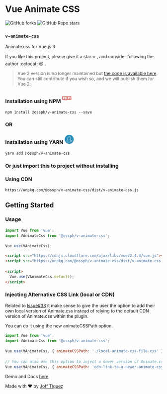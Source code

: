 # **Vue Animate CSS**

![GitHub forks](https://img.shields.io/github/forks/ossphilippines/v-animate-css?style=for-the-badge) ![GitHub Repo stars](https://img.shields.io/github/stars/ossphilippines/v-animate-css?style=for-the-badge)

### `v-animate-css`

Animate.css for Vue.js 3

If you like this project, please give it a star :star: , and consider following the author :octocat: :wink: .

> Vue 2 version is no longer maintained but [the code is available here](https://github.com/OSSPhilippines/v-animate-css/tree/version/vue-2). You can still contribute if you wish so, and we will publish them for Vue 2.

### Installation using **NPM** <img src="https://raw.githubusercontent.com/devicons/devicon/master/icons/npm/npm-original-wordmark.svg" width="30" height="30">

```shell
npm install @ossph/v-animate-css --save
```

### OR

### Installation using **YARN** <img src="https://raw.githubusercontent.com/devicons/devicon/master/icons/yarn/yarn-original.svg" width="30" height="30">

```shell
yarn add @ossph/v-animate-css
```

### Or just **import** this to project without installing


### Using **CDN** 

```script
https://unpkg.com/@ossph/v-animate-css/dist/v-animate-css.js
```

## **Getting Started**

### **Usage**

```javascript
import Vue from 'vue';
import VAnimateCss from '@ossph/v-animate-css';

Vue.use(VAnimateCss);
```

```html
<script src="https://cdnjs.cloudflare.com/ajax/libs/vue/2.4.4/vue.js"></script>
<script src="https://unpkg.com/@ossph/v-animate-css/dist/v-animate-css.js"></script>

<script>
  Vue.use(VAnimateCss.default);
</script>
```

### **Injecting Alternative CSS Link (local or CDN)**

Related to [Issue#33](https://github.com/OSSPhilippines/v-animate-css/issues/33) it make sense to give the user the option to add their own local version of Animate.css instead of relying to the default CDN version of Animate.css within the plugin.

You can do it using the new animateCSSPath option.

```js
import Vue from 'vue';
import VAnimateCss from '@ossph/v-animate-css';

Vue.use(VAnimateCss, { animateCSSPath: './local-animate-css-file.css' });

// You can also use this option to inject a newer version of Animate.css
Vue.use(VAnimateCss, { animateCSSPath: 'cdn-link-to-a-newer-animate-css-version' });
```

Demo and Docs [here](https://ossphilippines.github.io/v-animate-css/). 

Made with :heart: by [Joff Tiquez](https://github.com/jofftiquez)
